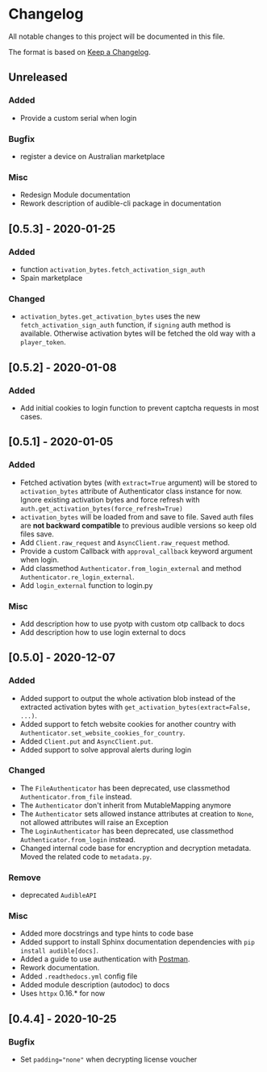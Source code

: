 # Changelog
All notable changes to this project will be documented in this file.

The format is based on [Keep a Changelog](https://keepachangelog.com/en/1.0.0/).

## Unreleased

### Added

- Provide a custom serial when login

### Bugfix

- register a device on Australian marketplace

### Misc

- Redesign Module documentation
- Rework description of audible-cli package in documentation

## [0.5.3] - 2020-01-25

### Added

- function `activation_bytes.fetch_activation_sign_auth`
- Spain marketplace

### Changed

- `activation_bytes.get_activation_bytes` uses the new `fetch_activation_sign_auth` function, if `signing` auth method is available. Otherwise activation bytes will be fetched the old way with a `player_token`.

## [0.5.2] - 2020-01-08

### Added

- Add initial cookies to login function to prevent captcha requests in most cases.

## [0.5.1] - 2020-01-05

### Added

- Fetched activation bytes (with ``extract=True`` argument) will be stored to ``activation_bytes`` attribute of Authenticator class instance for now. Ignore existing activation bytes and force refresh with ``auth.get_activation_bytes(force_refresh=True)``
- ``activation_bytes`` will be loaded from and save  to file. Saved auth files are **not backward compatible** to previous audible versions so keep old files save.
- Add ``Client.raw_request`` and ``AsyncClient.raw_request`` method.
- Provide a custom Callback with ``approval_callback`` keyword argument when login.
- Add classmethod ``Authenticator.from_login_external`` and method ``Authenticator.re_login_external``.
- Add ``login_external`` function to login.py

### Misc

- Add description how to use pyotp with custom otp callback to docs
- Add description how to use login external to docs

## [0.5.0] - 2020-12-07

### Added

- Added support to output the whole activation blob instead of the extracted activation bytes with `get_activation_bytes(extract=False, ...)`.
- Added support to fetch website cookies for another country with `Authenticator.set_website_cookies_for_country`.
- Added `Client.put` and `AsyncClient.put`.
- Added support to solve approval alerts during login

### Changed

- The `FileAuthenticator` has been deprecated, use classmethod `Authenticator.from_file` instead.
- The `Authenticator` don't inherit from MutableMapping anymore
- The `Authenticator` sets allowed instance attributes at creation to `None`, not allowed attributes will raise an Exception
- The `LoginAuthenticator` has been deprecated, use  classmethod `Authenticator.from_login` instead.
- Changed internal code base for encryption and decryption metadata. Moved the related code to `metadata.py`.

### Remove

- deprecated `AudibleAPI`

### Misc

- Added more docstrings and type hints to code base
- Added support to install Sphinx documentation dependencies with `pip install audible[docs]`.
- Added a guide to use authentication with [Postman](https://www.postman.com).
- Rework documentation.
- Added `.readthedocs.yml` config file
- Added module description (autodoc) to docs
- Uses `httpx` 0.16.* for now

## [0.4.4] - 2020-10-25

### Bugfix

- Set `padding="none"` when decrypting license voucher 
